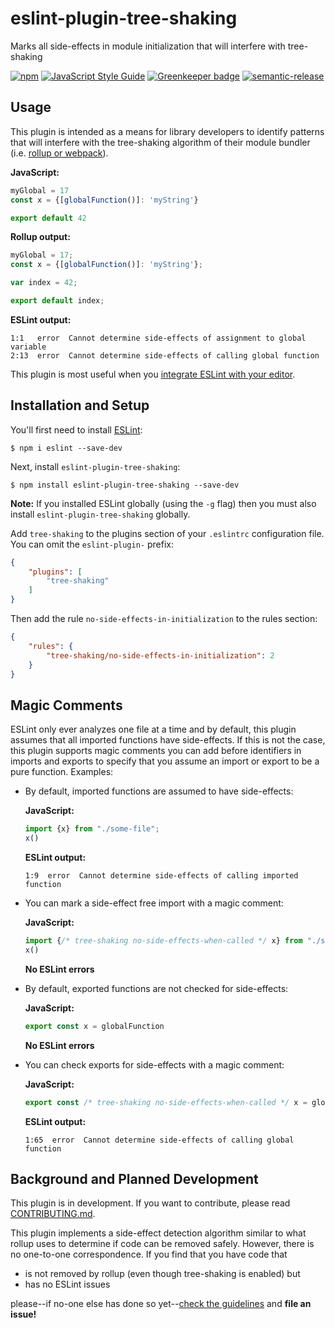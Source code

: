 # eslint-plugin-tree-shaking

Marks all side-effects in module initialization that will interfere with tree-shaking

[![npm](https://img.shields.io/npm/v/eslint-plugin-tree-shaking.svg?maxAge=3600)](https://www.npmjs.com/package/eslint-plugin-tree-shaking)
[![JavaScript Style Guide](https://img.shields.io/badge/code%20style-standard-brightgreen.svg?maxAge=3600)](http://standardjs.com/)
[![Greenkeeper badge](https://badges.greenkeeper.io/lukastaegert/eslint-plugin-tree-shaking.svg)](https://greenkeeper.io/)
[![semantic-release](https://img.shields.io/badge/%20%20%F0%9F%93%A6%F0%9F%9A%80-semantic--release-e10079.svg?maxAge=3600)](https://github.com/semantic-release/semantic-release)

## Usage

This plugin is intended as a means for library developers to identify patterns that will
interfere with the tree-shaking algorithm of their module bundler (i.e.
[rollup or webpack](https://medium.com/webpack/webpack-and-rollup-the-same-but-different-a41ad427058c)).

**JavaScript:**
```javascript
myGlobal = 17
const x = {[globalFunction()]: 'myString'}

export default 42
```

**Rollup output:**
```javascript
myGlobal = 17;
const x = {[globalFunction()]: 'myString'};

var index = 42;

export default index;
```

**ESLint output:**
```
1:1   error  Cannot determine side-effects of assignment to global variable
2:13  error  Cannot determine side-effects of calling global function
```

This plugin is most useful when you
[integrate ESLint with your editor](http://eslint.org/docs/user-guide/integrations).

## Installation and Setup

You'll first need to install [ESLint](http://eslint.org):

```
$ npm i eslint --save-dev
```

Next, install `eslint-plugin-tree-shaking`:

```
$ npm install eslint-plugin-tree-shaking --save-dev
```

**Note:** If you installed ESLint globally (using the `-g` flag) then you must also install `eslint-plugin-tree-shaking` globally.

Add `tree-shaking` to the plugins section of your `.eslintrc` configuration file. You can omit the `eslint-plugin-` prefix:
```json
{
    "plugins": [
        "tree-shaking"
    ]
}
```

Then add the rule `no-side-effects-in-initialization` to the rules section:
```json
{
    "rules": {
        "tree-shaking/no-side-effects-in-initialization": 2
    }
}
```

## Magic Comments

ESLint only ever analyzes one file at a time and by default, this plugin assumes that all imported
functions have side-effects. If this is not the case, this plugin supports magic comments you can
add before identifiers in imports and exports to specify that you assume an import or export to be a
pure function. Examples:

* By default, imported functions are assumed to have side-effects:

  **JavaScript:**
  ```javascript
  import {x} from "./some-file";
  x()
  ```
  
  **ESLint output:**
  ```
  1:9  error  Cannot determine side-effects of calling imported function
  ```

* You can mark a side-effect free import with a magic comment:
 
  **JavaScript:**
  ```javascript
  import {/* tree-shaking no-side-effects-when-called */ x} from "./some-file";
  x()
  ```
  
  **No ESLint errors**

* By default, exported functions are not checked for side-effects:
 
  **JavaScript:**
  ```javascript
  export const x = globalFunction
  ```
  
  **No ESLint errors**

* You can check exports for side-effects with a magic comment:

  **JavaScript:**
  ```javascript
  export const /* tree-shaking no-side-effects-when-called */ x = globalFunction
  ```
  
  **ESLint output:**
  ```
  1:65  error  Cannot determine side-effects of calling global function
  ```

## Background and Planned Development

This plugin is in development. If you want to contribute, please read
[CONTRIBUTING.md](./CONTRIBUTING.md).

This plugin implements a side-effect detection algorithm similar to what rollup uses to determine
if code can be removed safely. However, there is no one-to-one correspondence. If you find that you have code that
* is not removed by rollup (even though tree-shaking is enabled) but
* has no ESLint issues

please--if no-one else has done so yet--[check the guidelines](./CONTRIBUTING.md) and **file an issue!**
